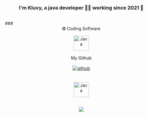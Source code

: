 ### <div align="center">I'm Kluvy, a java developer 👨‍💻 working since 2021 🚀</div>
<br/>
### <div align="center">✪ Coding Software</div>
<div align="center">
<a href="https://www.jetbrains.com/fr-fr/idea/download/" target="_blank">
<img style="margin: 15px" src="https://seeklogo.com/images/I/intellij-idea-logo-F0395EF783-seeklogo.com.png" alt="Java" height="50" />
</a>
</div>

<div align="center">My Github</div>
<br/>
<div align="center">
<a href="https://github.com/NotKluvy" target="_blank">
<img src=https://img.shields.io/badge/github-%2324292e.svg?&style=for-the-badge&logo=github&logoColor=white alt=github style="margin-bottom: 5px;" />
</a>
</div>
<br/>
<div align="center">
<img style="margin: 15px" src="https://seeklogo.com/images/J/java-logo-41D4155FC3-seeklogo.com.png" alt="Java" height="50" />
</div>
<br/>
<div align="center"><img src="https://github-readme-stats.vercel.app/api/top-langs/?username=NotKluvy&hide_border=true&layout=compact" align="center" /></div>
